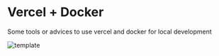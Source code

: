 # Vercel + Docker
Some tools or advices to use vercel and docker for local development

![template](https://user-images.githubusercontent.com/39351850/139603463-31eba860-db3f-48cd-b9f6-918dc95d13ae.png)

